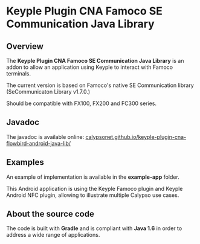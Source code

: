 # Keyple Plugin CNA Famoco SE Communication Java Library

## Overview

The **Keyple Plugin CNA Famoco SE Communication Java Library** is an addon to allow an application using Keyple to interact with Famoco terminals.

The current version is based on Famoco's native SE Communication library (SeCommunicaton Library v1.7.0.)

Should be compatible with FX100, FX200 and FC300 series.

## Javadoc

The javadoc is available online: [calypsonet.github.io/keyple-plugin-cna-flowbird-android-java-lib/](https://calypsonet.github.io/keyple-plugin-cna-flowbird-android-java-lib/)

## Examples

An example of implementation is available in the **example-app** folder.

This Android application is using the Keyple Famoco plugin and Keyple Android NFC plugin, allowing to illustrate multiple Calypso use cases.

## About the source code

The code is built with **Gradle** and is compliant with **Java 1.6** in order to address a wide range of applications.
